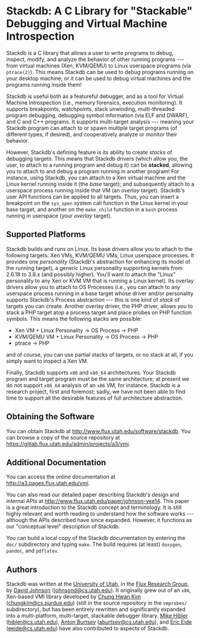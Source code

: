 Stackdb: A C Library for "Stackable" Debugging and Virtual Machine Introspection
================================================================================

Stackdb is a C library that allows a user to write programs to debug,
inspect, modify, and analyze the behavior of other running programs ---
from virtual machines (Xen, KVM/QEMU) to Linux userspace programs (via
`ptrace(2)`).  This means Stackdb can be used to debug programs running
on your desktop machine; or it can be used to debug virtual machines and
the programs running inside them!

Stackdb is useful both as a featureful debugger, and as a tool for
Virtual Machine Introspection (i.e., memory forensics, execution
monitoring).  It supports breakpoints, watchpoints, stack unwinding,
multi-threaded program debugging, debugging symbol information (via ELF
and DWARF), and C and C++ programs.  It supports multi-target analysis
--- meaning your Stackdb program can attach to or spawn multiple target
programs (of different types, if desired), and cooperatively analyze or
monitor their behavior.

However, Stackdb's defining feature is its ability to create *stacks* of
debugging targets.  This means that Stackdb drivers (which allow you,
the user, to attach to a running program and debug it) can be
**stacked**, allowing you to attach to and debug a program running in
another program!  For instance, using Stackdb, you can attach to a Xen
virtual machine and the Linux kernel running inside it (the *base*
target); and subsequently attach to a userspace process running inside
that VM (an *overlay* target).  Stackdb's user API functions can be
applied to all targets.  Thus, you can insert a breakpoint on the
`sys_open` system call function in the Linux kernel in your base target,
and another on the `make_child` function in a `bash` process running in
userspace (your *overlay* target).


Supported Platforms
-------------------

Stackdb builds and runs on Linux.  Its base drivers allow you to attach
to the following targets: Xen VMs, KVM/QEMU VMs, Linux userspace
processes.  It provides one *personality* (Stackdb's abstraction for
enhancing its model of the running target), a generic Linux personality
supporting kernels from 2.6.18 to 3.8.x (and possibly higher).  You'll
want to attach the "Linux" personality to any Xen or KVM VM that is
running a Linux kernel).  Its overlay drivers allow you to attach to OS
Processes (i.e., you can attach to any userspace process running in a
base target whose driver and/or personality supports Stackdb's Process
abstraction --- this is one kind of *stack* of targets you can create.
Another overlay driver, the PHP driver, allows you to stack a PHP target
atop a process target and place probes on PHP function symbols.  This
means the following stacks are possible:

  * Xen VM + Linux Personality -> OS Process -> PHP
  * KVM/QEMU VM + Linux Personality -> OS Process -> PHP
  * ptrace -> PHP

and of course, you can use partial stacks of targets, or no stack at
all, if you simply want to inspect a Xen VM.

Finally, Stackdb supports `x86` and `x86_64` architectures.  Your
Stackdb program and target program must be the same architecture; at
present we do not support `x86_64` analysis of an `x86` VM, for
instance.  Stackdb is a research project, first and foremost; sadly, we
have not been able to find time to support all the desirable features of
full architecture abstraction.


Obtaining the Software
----------------------

You can obtain Stackdb at <http://www.flux.utah.edu/software/stackdb>.
You can browse a copy of the source repository at
<https://gitlab.flux.utah.edu/admin/projects/a3/vmi>.


Additional Documentation
------------------------

You can access the online documentation at
<http://a3.pages.flux.utah.edu/vmi>.

You can also read our detailed paper describing Stackdb's design and
internal APIs at <http://www.flux.utah.edu/paper/johnson-vee14>.  This
paper is a great introduction to the Stackdb concept and terminology.
It is still highly relevant and worth reading to understand how the
software works  --- although the APIs described have since expanded.
However, it functions as our "conceptual level" description of Stackdb.

You can build a local copy of the Stackdb documentation by entering the
`doc/` subdirectory and typing `make`.  The build requires (at least)
`doxygen`, `pandoc`, and `pdflatex`.


Authors
-------

Stackdb was written at the [University of Utah], in the [Flux Research
Group], by [David Johnson] (<johnsond@cs.utah.edu>).  It originally grew
out of an `x86`, Xen-based VMI library developed by [Chung Hwan Kim]
(<chungkim@cs.purdue.edu>) (still in the source repository in the
`vmprobes/` subdirectory), but has been entirely rewritten and
significantly expanded into a multi-platform, multi-target, stackable
debugger library.  [Mike Hibler] (<hibler@cs.utah.edu>), [Anton Burtsev]
(<aburtsev@cs.utah.edu>), and [Eric Eide] (<eeide@cs.utah.edu>) have
also contributed to aspects of Stackdb.



[University of Utah]: http://www.utah.edu
[Flux Research Group]: http://www.flux.utah.edu
[David Johnson]: http://www.flux.utah.edu/profile/johnsond
[Chung Hwan Kim]: https://www.cs.purdue.edu/homes/chungkim
[Mike Hibler]: http://www.flux.utah.edu/profile/mike
[Anton Burtsev]: http://www.flux.utah.edu/profile/aburtsev
[Eric Eide]: http://www.flux.utah.edu/profile/eeide
